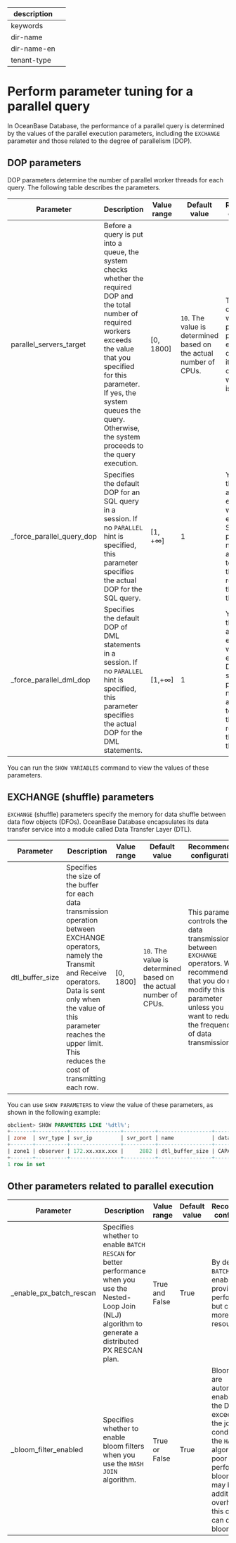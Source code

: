 | description ||
|---|---|
| keywords ||
| dir-name ||
| dir-name-en ||
| tenant-type ||

# Perform parameter tuning for a parallel query

In OceanBase Database, the performance of a parallel query is determined by the values of the parallel execution parameters, including the `EXCHANGE` parameter and those related to the degree of parallelism (DOP).

## DOP parameters

DOP parameters determine the number of parallel worker threads for each query. The following table describes the parameters.


| **Parameter** | **Description** | **Value range** | **Default value** | **Recommended configuration** |
|---------------|--------------|-------------|-------------|---------------|
| parallel_servers_target | Before a query is put into a queue, the system checks whether the required DOP and the total number of required workers exceeds the value that you specified for this parameter. If yes, the system queues the query. Otherwise, the system proceeds to the query execution.  | \[0, 1800\] | `10`. The value is determined based on the actual number of CPUs. | This parameter controls whether to proceed to the parallel execution of a query or queue it if the number of available worker threads is insufficient.  |
| _force_parallel_query_dop | Specifies the default DOP for an SQL query in a session. If no `PARALLEL` hint is specified, this parameter specifies the actual DOP for the SQL query.  | \[1, +∞\] | 1 | You can set this parameter as needed. For example, if you want to execute some SQL queries in parallel but do not want to add a `PARALLEL` hint to each of them, we recommend that you set this parameter.  |
| _force_parallel_dml_dop | Specifies the default DOP of DML statements in a session. If no `PARALLEL` hint is specified, this parameter specifies the actual DOP for the DML statements.  | \[1,+∞\] | 1 | You can set this parameter as needed. For example, if you want to execute some DML statements in parallel but do not want to add a `PARALLEL` hint to each of them, we recommend that you set this parameter.  |

You can run the `SHOW VARIABLES` command to view the values of these parameters.

## EXCHANGE (shuffle) parameters

`EXCHANGE` (shuffle) parameters specify the memory for data shuffle between data flow objects (DFOs). OceanBase Database encapsulates its data transfer service into a module called Data Transfer Layer (DTL).


| **Parameter** | **Description** | **Value range** | **Default value** | **Recommended configuration** |
|-----------|---------------|-------------|--------------|-----------------|
| dtl_buffer_size | Specifies the size of the buffer for each data transmission operation between EXCHANGE operators, namely the Transmit and Receive operators. Data is sent only when the value of this parameter reaches the upper limit. This reduces the cost of transmitting each row.  | \[0, 1800\] | `10`. The value is determined based on the actual number of CPUs. | This parameter controls the data transmission between `EXCHANGE` operators. We recommend that you do not modify this parameter unless you want to reduce the frequency of data transmission.  |

You can use `SHOW PARAMETERS` to view the value of these parameters, as shown in the following example:

```sql
obclient> SHOW PARAMETERS LIKE '%dtl%';
+-------+----------+----------------+----------+-----------------+-----------+-------+---------------+----------+---------+---------+-------------------+---------------+-----------+
| zone  | svr_type | svr_ip         | svr_port | name            | data_type | value | info          | section  | scope   | source  | edit_level        | default_value | isdefault |
+-------+----------+----------------+----------+-----------------+-----------+-------+---------------+----------+---------+---------+-------------------+---------------+-----------+
| zone1 | observer | 172.xx.xxx.xxx |     2882 | dtl_buffer_size | CAPACITY  | 64K   | to be removed | OBSERVER | CLUSTER | DEFAULT | DYNAMIC_EFFECTIVE | 64K           |         1 |
+-------+----------+----------------+----------+-----------------+-----------+-------+---------------+----------+---------+---------+-------------------+---------------+-----------+
1 row in set
```

## Other parameters related to parallel execution

| **Parameter** | **Description** | **Value range** | **Default value** | **Recommended configuration** |
|-----------|---------|--------|---------|------|
| _enable_px_batch_rescan | Specifies whether to enable `BATCH RESCAN` for better performance when you use the Nested-Loop Join (NLJ) algorithm to generate a distributed PX RESCAN plan. | True and False | True | By default, `BATCH RESCAN` is enabled. It provides better performance but consumes more memory resources.  |
| _bloom_filter_enabled | Specifies whether to enable bloom filters when you use the `HASH JOIN` algorithm.  | True or False | True | Bloom filters are automatically enabled when the DOP exceeds 1. If the join condition of the `HASH JOIN` algorithm has poor filtering performance, bloom filters may bring additional overhead. In this case, you can disable bloom filters.  |